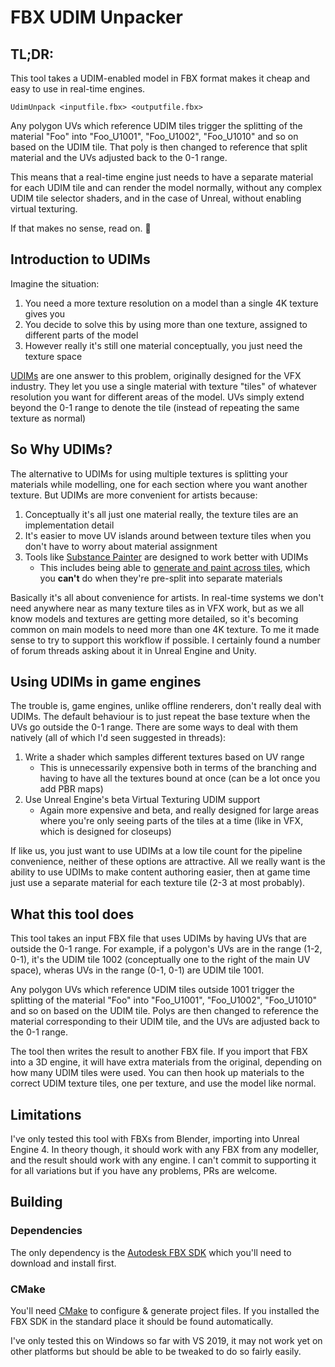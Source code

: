 # FBX UDIM Unpacker

## TL;DR:

This tool takes a UDIM-enabled model in FBX format makes it cheap and easy to
use in real-time engines. 

```
UdimUnpack <inputfile.fbx> <outputfile.fbx>
```

Any polygon UVs which reference UDIM tiles trigger the splitting of the material
"Foo" into "Foo_U1001", "Foo_U1002", "Foo_U1010" and so on based on the UDIM tile.
That poly is then changed to reference that split material and the UVs adjusted
back to the 0-1 range.

This means that a real-time engine just needs to have a separate material for
each UDIM tile and can render the model normally, without any complex UDIM 
tile selector shaders, and in the case of Unreal, without enabling virtual texturing.

If that makes no sense, read on. 🙂

## Introduction to UDIMs

Imagine the situation:

1. You need a more texture resolution on a model than a single 4K texture gives you
1. You decide to solve this by using more than one texture, assigned to different parts of the model
1. However really it's still one material conceptually, you just need the texture space

[UDIMs](https://www.fxguide.com/fxfeatured/udim-uv-mapping/) are one answer to this problem, 
originally designed for the VFX industry. They let you use a single material
with texture "tiles" of whatever resolution you want for different areas of the model.
UVs simply extend beyond the 0-1 range to denote the tile (instead of repeating the same texture as normal)


## So Why UDIMs?

The alternative to UDIMs for using multiple textures is splitting your materials 
while modelling, one for each section where you want another texture. But UDIMs 
are more convenient for artists because:

1. Conceptually it's all just one material really, the texture tiles are an implementation detail
1. It's easier to move UV islands around between texture tiles when you don't have to worry about material assignment
1. Tools like [Substance Painter](https://www.substance3d.com/products/substance-painter/) are designed to work better with UDIMs
   * This includes being able to [generate and paint across tiles](https://magazine.substance3d.com/paint-across-uv-tiles-udims-in-substance-painter/), which you **can't** do when they're pre-split into separate materials


Basically it's all about convenience for artists. In real-time systems we don't
need anywhere near as many texture tiles as in VFX work, but as we all know models
and textures are getting more detailed, so it's becoming common on main models
to need more than one 4K texture. To me it made sense to try to support this
workflow if possible. I certainly found a number of forum threads asking about
it in Unreal Engine and Unity.

## Using UDIMs in game engines

The trouble is, game engines, unlike offline renderers, don't really deal with UDIMs. 
The default behaviour is to just repeat the base texture when the UVs go outside the 0-1 range.
There are some ways to deal with them natively (all of which I'd seen suggested
in threads):

1. Write a shader which samples different textures based on UV range
    * This is unnecessarily expensive both in terms of the branching and having to 
      have all the textures bound at once (can be a lot once you add PBR maps)
1. Use Unreal Engine's beta Virtual Texturing UDIM support
    * Again more expensive and beta, and really designed for large areas where you're
      only seeing parts of the tiles at a time (like in VFX, which is designed for closeups)

If like us, you just want to use UDIMs at a low tile count for the pipeline convenience,
neither of these options are attractive. All we really want is the ability to 
use UDIMs to make content authoring easier, then at game time just use a separate
material for each texture tile (2-3 at most probably).

## What this tool does

This tool takes an input FBX file that uses UDIMs by having UVs that are
outside the 0-1 range. For example, if a polygon's UVs are in the range (1-2, 0-1),
it's the UDIM tile 1002 (conceptually one to the right of the main UV space),
wheras UVs in the range (0-1, 0-1) are UDIM tile 1001.

Any polygon UVs which reference UDIM tiles outside 1001 trigger the splitting of 
the material "Foo" into "Foo_U1001", "Foo_U1002", "Foo_U1010" and so on based on 
the UDIM tile. Polys are then changed to reference the material corresponding
to their UDIM tile, and the UVs are adjusted back to the 0-1 range.

The tool then writes the result to another FBX file. If you import that FBX
into a 3D engine, it will have extra materials from the original, depending on
how many UDIM tiles were used. You can then hook up materials to the correct
UDIM texture tiles, one per texture, and use the model like normal.

## Limitations

I've only tested this tool with FBXs from Blender, importing into Unreal Engine 4.
In theory though, it should work with any FBX from any modeller, and the result
should work with any engine. I can't commit to supporting it for all 
variations but if you have any problems, PRs are welcome.

## Building

### Dependencies

The only dependency is the [Autodesk FBX SDK](https://www.autodesk.com/developer-network/platform-technologies/fbx-sdk-2020-1-1) which you'll need to download and install first.

### CMake

You'll need [CMake](https://cmake.org/) to configure & generate project files.
If you installed the FBX SDK in the standard place it should be found automatically.

I've only tested this on Windows so far with VS 2019, it may not work yet on other platforms
but should be able to be tweaked to do so fairly easily. 

